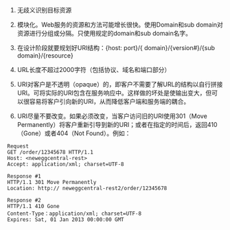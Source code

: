 1)	无歧义识别目标资源  
2)	模块化。Web服务的资源和方法可能增长很快。使用Domain和sub domain对资源进行分组或分隔。只使用规定的domain和sub domain名字。  
3)	在设计阶段就要规划好URI结构：{host: port}/{ domain}/{version#}/{sub domain}/{resource}  
4)	URL长度不超过2000字符（包括协议、域名和端口部分）  


12)	URI对客户是不透明（opaque）的，即客户不需要了解URL的结构以自行拼接URI。可将实际的URI包含在服务响应中。这样做的坏处是使输出变大，但可以很容易将客户引向新的URI，从而降低客户端和服务端的耦合。  
13)	URI尽量不要改变。如果必须改变，当客户访问旧的URI使用301（Move Permanently）将客户重新引导到新的URI；或者在指定的时间后，返回410（Gone）或者404（Not Found）。例如：  
```
Request
GET /order/12345678 HTTP/1.1
Host: <neweggcentral-rest>
Accept: application/xml; charset=UTF-8

Response #1
HTTP/1.1 301 Move Permanently
Location: http:// neweggcentral-rest2/order/12345678

Response #2
HTTP/1.1 410 Gone
Content-Type：application/xml; charset=UTF-8
Expires: Sat, 01 Jan 2013 00:00:00 GMT
```
